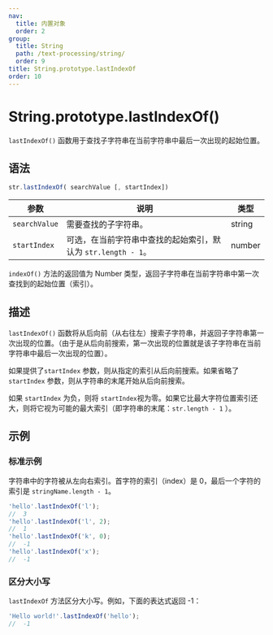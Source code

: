 ```yaml
---
nav:
  title: 内置对象
  order: 2
group:
  title: String
  path: /text-processing/string/
  order: 9
title: String.prototype.lastIndexOf
order: 10
---
```


# String.prototype.lastIndexOf()

`lastIndexOf()` 函数用于查找子字符串在当前字符串中最后一次出现的起始位置。

## 语法

```js
str.lastIndexOf( searchValue [, startIndex])
```

| 参数          | 说明                                                          | 类型   |
| ------------- | ------------------------------------------------------------- | ------ |
| `searchValue` | 需要查找的子字符串。                                          | string |
| `startIndex`  | 可选，在当前字符串中查找的起始索引，默认为 `str.length - 1`。 | number |

`indexOf()` 方法的返回值为 Number 类型，返回子字符串在当前字符串中第一次查找到的起始位置（索引）。

## 描述

`lastIndexOf()` 函数将从后向前（从右往左）搜索子字符串，并返回子字符串第一次出现的位置。（由于是从后向前搜索，第一次出现的位置就是该子字符串在当前字符串中最后一次出现的位置）。

如果提供了`startIndex` 参数，则从指定的索引从后向前搜索。如果省略了 `startIndex` 参数，则从字符串的末尾开始从后向前搜索。

如果 `startIndex` 为负，则将 `startIndex`视为零。如果它比最大字符位置索引还大，则将它视为可能的最大索引（即字符串的末尾：`str.length - 1` ）。

## 示例

### 标准示例

字符串中的字符被从左向右索引。首字符的索引（index）是 0，最后一个字符的索引是 `stringName.length - 1`。

```js
'hello'.lastIndexOf('l');
//  3
'hello'.lastIndexOf('l', 2);
//  1
'hello'.lastIndexOf('k', 0);
//  -1
'hello'.lastIndexOf('x');
//  -1
```

### 区分大小写

`lastIndexOf` 方法区分大小写。例如，下面的表达式返回 -1：

```js
'Hello world!'.lastIndexOf('hello');
//  -1
```
